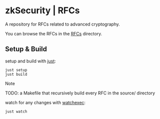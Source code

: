 # zkSecurity | RFCs

A repository for RFCs related to advanced cryptography.

You can browse the RFCs in the [RFCs](rfcs) directory.

## Setup & Build

setup and build with [just](https://github.com/casey/just):

```
just setup
just build
```

> [!NOTE]  
> TODO: a Makefile that recursively build every RFC in the source/ directory

watch for any changes with [watchexec](https://github.com/watchexec/watchexec):

```
just watch
```
